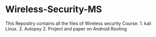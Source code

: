 # Wireless-Security-MS
This Repositry contains all the files of Wireless security Course. 1. kali Linux. 2. Autopsy 2. Project and paper on Android Rooting
